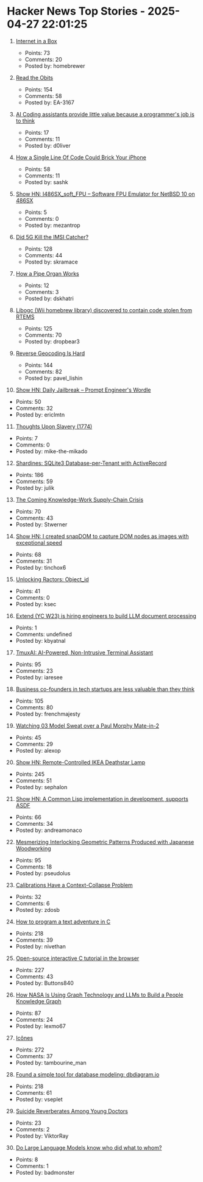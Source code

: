 # Hacker News Top Stories - 2025-04-27 22:01:25

1. [Internet in a Box](https://internet-in-a-box.org/)
   - Points: 73
   - Comments: 20
   - Posted by: homebrewer

2. [Read the Obits](https://thereader.mitpress.mit.edu/the-creativity-hack-no-one-told-you-about-read-the-obits/)
   - Points: 154
   - Comments: 58
   - Posted by: EA-3167

3. [AI Coding assistants provide little value because a programmer's job is to think](https://www.doliver.org/articles/programming-is-a-thinkers-game)
   - Points: 17
   - Comments: 11
   - Posted by: d0liver

4. [How a Single Line Of Code Could Brick Your iPhone](https://rambo.codes/posts/2025-04-24-how-a-single-line-of-code-could-brick-your-iphone)
   - Points: 58
   - Comments: 11
   - Posted by: sashk

5. [Show HN: I486SX_soft_FPU – Software FPU Emulator for NetBSD 10 on 486SX](https://github.com/mezantrop/i486SX_soft_FPU)
   - Points: 5
   - Comments: 0
   - Posted by: mezantrop

6. [Did 5G Kill the IMSI Catcher?](https://zetier.com/5g-imsi-catcher/)
   - Points: 128
   - Comments: 44
   - Posted by: skramace

7. [How a Pipe Organ Works](https://www.pipedreams.org/page/how-a-pipe-organ-works)
   - Points: 12
   - Comments: 3
   - Posted by: dskhatri

8. [Libogc (Wii homebrew library) discovered to contain code stolen from RTEMS](https://github.com/fail0verflow/hbc/blob/80a80251f83f1993c272c58e471d040f3eb1dee9/README.md)
   - Points: 125
   - Comments: 70
   - Posted by: dropbear3

9. [Reverse Geocoding Is Hard](https://shkspr.mobi/blog/2025/04/reverse-geocoding-is-hard/)
   - Points: 144
   - Comments: 82
   - Posted by: pavel_lishin

10. [Show HN: Daily Jailbreak – Prompt Engineer's Wordle](https://www.vaultbreak.ai/daily-jailbreak)
   - Points: 50
   - Comments: 32
   - Posted by: ericlmtn

11. [Thoughts Upon Slavery (1774)](https://msa.maryland.gov/megafile/msa/speccol/sc5300/sc5339/000091/000000/000001/restricted/2002_09_10/wesley/thoughtsuponslavery.html#1)
   - Points: 7
   - Comments: 0
   - Posted by: mike-the-mikado

12. [Shardines: SQLite3 Database-per-Tenant with ActiveRecord](https://blog.julik.nl/2025/04/a-can-of-shardines)
   - Points: 186
   - Comments: 59
   - Posted by: julik

13. [The Coming Knowledge-Work Supply-Chain Crisis](https://worksonmymachine.substack.com/p/the-coming-knowledge-work-supply)
   - Points: 70
   - Comments: 43
   - Posted by: Stwerner

14. [Show HN: I created snapDOM to capture DOM nodes as images with exceptional speed](https://github.com/zumerlab/snapdom)
   - Points: 68
   - Comments: 31
   - Posted by: tinchox6

15. [Unlocking Ractors: Object_id](https://byroot.github.io/ruby/performance/2025/04/26/unlocking-ractors-object-id.html)
   - Points: 41
   - Comments: 0
   - Posted by: ksec

16. [Extend (YC W23) is hiring engineers to build LLM document processing](https://jobs.ashbyhq.com/extend/9d4d8974-bd9b-432d-84ec-8268e5a8ed37)
   - Points: 1
   - Comments: undefined
   - Posted by: kbyatnal

17. [TmuxAI: AI-Powered, Non-Intrusive Terminal Assistant](https://tmuxai.dev/)
   - Points: 95
   - Comments: 23
   - Posted by: iaresee

18. [Business co-founders in tech startups are less valuable than they think](https://verdikapuku.com/posts/business-founders-are-less-valuable-than-they-think/)
   - Points: 105
   - Comments: 80
   - Posted by: frenchmajesty

19. [Watching 03 Model Sweat over a Paul Morphy Mate-in-2](https://alexop.dev/posts/how-03-model-tries-chess-puzzle/)
   - Points: 45
   - Comments: 29
   - Posted by: alexop

20. [Show HN: Remote-Controlled IKEA Deathstar Lamp](https://gitlab.com/sephalon/deathstar_lamp)
   - Points: 245
   - Comments: 51
   - Posted by: sephalon

21. [Show HN: A Common Lisp implementation in development, supports ASDF](https://savannah.nongnu.org/p/alisp)
   - Points: 66
   - Comments: 34
   - Posted by: andreamonaco

22. [Mesmerizing Interlocking Geometric Patterns Produced with Japanese Woodworking](https://www.smithsonianmag.com/smithsonian-institution/see-the-mesmerizing-interlocking-geometric-patterns-produced-with-this-ancient-japanese-woodworking-technique-180986494/)
   - Points: 95
   - Comments: 18
   - Posted by: pseudolus

23. [Calibrations Have a Context-Collapse Problem](https://www.oldschoolburke.com/011-calibrations-have-a-context-collapse-problem/)
   - Points: 32
   - Comments: 6
   - Posted by: zdosb

24. [How to program a text adventure in C](https://helderman.github.io/htpataic/htpataic01.html)
   - Points: 218
   - Comments: 39
   - Posted by: nivethan

25. [Open-source interactive C tutorial in the browser](https://www.learn-c.org/)
   - Points: 227
   - Comments: 43
   - Posted by: Buttons840

26. [How NASA Is Using Graph Technology and LLMs to Build a People Knowledge Graph](https://memgraph.com/blog/nasa-memgraph-people-knowledge-graph)
   - Points: 87
   - Comments: 24
   - Posted by: lexmo67

27. [Icônes](https://icones.js.org/)
   - Points: 272
   - Comments: 37
   - Posted by: tambourine_man

28. [Found a simple tool for database modeling: dbdiagram.io](https://dbdiagram.io)
   - Points: 218
   - Comments: 61
   - Posted by: vseplet

29. [Suicide Reverberates Among Young Doctors](https://www.wsj.com/health/medical-residents-working-conditions-young-doctor-suicide-3dc61495)
   - Points: 23
   - Comments: 2
   - Posted by: ViktorRay

30. [Do Large Language Models know who did what to whom?](https://arxiv.org/abs/2504.16884)
   - Points: 8
   - Comments: 1
   - Posted by: badmonster

